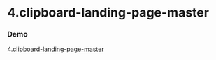 # 4.clipboard-landing-page-master
### Demo
[4.clipboard-landing-page-master](https://zlh-clipboard-landing-page-master.netlify.app/)